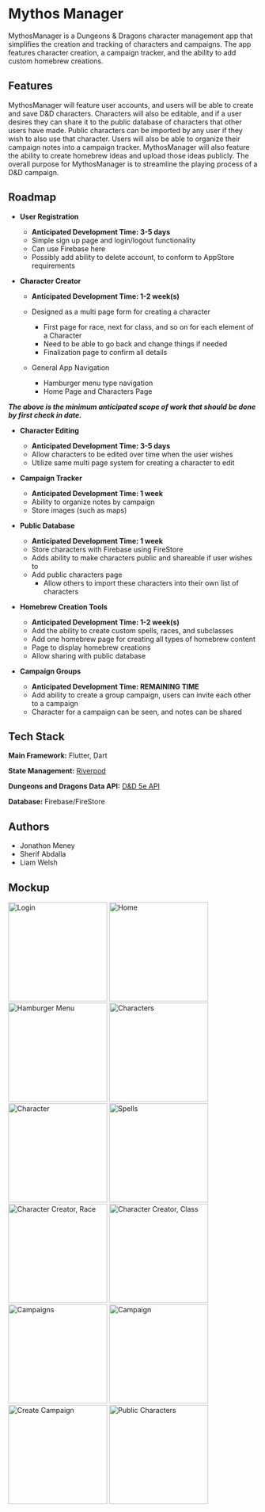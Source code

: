 # Mythos Manager

MythosManager is a Dungeons & Dragons character management app that simplifies the creation and 
tracking of characters and campaigns. The app features character creation, a campaign tracker, and 
the ability to add custom homebrew creations.


## Features

MythosManager will feature user accounts, and users will be able to create and save D&D characters. 
Characters will also be editable, and if a user desires they can share it to the public database of 
characters that other users have made. Public characters can be imported by any user if they wish to 
also use that character. Users will also be able to organize their campaign notes into a campaign 
tracker. MythosManager will also feature the ability to create homebrew ideas and upload those ideas 
publicly. The overall purpose for MythosManager is to streamline the playing process of a D&D 
campaign.


## Roadmap

- **User Registration**
    - **Anticipated Development Time: 3-5 days**
    - Simple sign up page and login/logout functionality
    - Can use Firebase here
    - Possibly add ability to delete account, to conform to AppStore requirements

- **Character Creator**
    - **Anticipated Development Time: 1-2 week(s)**
    - Designed as a multi page form for creating a character
        - First page for race, next for class, and so on for each element of a Character
        - Need to be able to go back and change things if needed
        - Finalization page to confirm all details

    - General App Navigation
        - Hamburger menu type navigation
        - Home Page and Characters Page

***The above is the minimum anticipated scope of work that should be done by first check in date.***

- **Character Editing**
    - **Anticipated Development Time: 3-5 days**
    - Allow characters to be edited over time when the user wishes
    - Utilize same multi page system for creating a character to edit

- **Campaign Tracker**
    - **Anticipated Development Time: 1 week**
    - Ability to organize notes by campaign
    - Store images (such as maps)

- **Public Database**
    - **Anticipated Development Time: 1 week**
    - Store characters with Firebase using FireStore
    - Adds ability to make characters public and shareable if user wishes to
    - Add public characters page
        - Allow others to import these characters into their own list of characters

- **Homebrew Creation Tools**
    - **Anticipated Development Time: 1-2 week(s)**
    - Add the ability to create custom spells, races, and subclasses
    - Add one homebrew page for creating all types of homebrew content
    - Page to display homebrew creations
    - Allow sharing with public database

- **Campaign Groups**
    - **Anticipated Development Time: REMAINING TIME**
    - Add ability to create a group campaign, users can invite each other to a campaign
    - Character for a campaign can be seen, and notes can be shared

## Tech Stack

**Main Framework:** Flutter, Dart

**State Management:** [Riverpod](https://riverpod.dev/)

**Dungeons and Dragons Data API:** [D&D 5e API](https://www.dnd5eapi.co/)

**Database:** Firebase/FireStore


## Authors

- Jonathon Meney
- Sherif Abdalla
- Liam Welsh


## Mockup
<img width="200" src="mockups/login.png" alt="Login">

<img width="200" src="mockups/home.png" alt="Home">
<img width="200" src="mockups/hamburger.png" alt="Hamburger Menu">

<img width="200" src="mockups/characters.png" alt="Characters">
<img width="200" src="mockups/character.png" alt="Character">
<img width="200" src="mockups/spells.png" alt="Spells">

<img width="200" src="mockups/character_creator_race.png" alt="Character Creator, Race">
<img width="200" src="mockups/character_creator_class.png" alt="Character Creator, Class">

<img width="200" src="mockups/campaigns.png" alt="Campaigns">
<img width="200" src="mockups/campaign.png" alt="Campaign">
<img width="200" src="mockups/create_campaign.png" alt="Create Campaign">

<img width="200" src="mockups/public_characters.png" alt="Public Characters">
